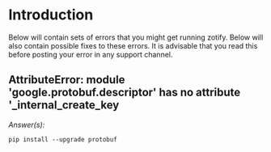 # Introduction

Below will contain sets of errors that you might get running zotify. Below will also contain possible fixes to these errors. It is advisable that you read this before posting your error in any support channel.

## AttributeError: module 'google.protobuf.descriptor' has no attribute '\_internal_create_key

_Answer(s):_

`pip install --upgrade protobuf`
